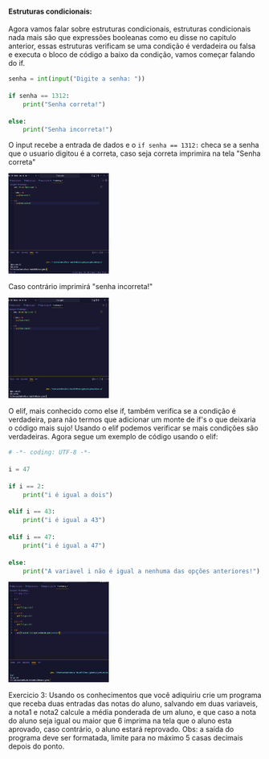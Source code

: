 <h4>Estruturas condicionais: </h4>

Agora vamos falar sobre estruturas condicionais, estruturas condicionais nada mais são que expressões booleanas como eu disse no capitulo anterior, essas estruturas verificam se uma condição é verdadeira ou falsa e executa o bloco de código a baixo da condição, vamos começar falando do if.

``` Python
senha = int(input("Digite a senha: "))

if senha == 1312:
    print("Senha correta!")

else:
    print("Senha incorreta!")
```

O input recebe a entrada de dados e o ```if senha == 1312:``` checa se a senha que o usuario digitou é a correta, caso seja correta imprimira na tela "Senha correta"

<img src="https://github.com/BrunoCiccarino/python4noobs/blob/main/EstruturasCondicionais/img/condicionaisPython.jpg" alt="Estrutura condicional" width="200px" height="200px">

Caso contrário imprimirá "senha incorreta!"

<img src="https://github.com/BrunoCiccarino/python4noobs/blob/main/EstruturasCondicionais/img/estruturasCondicionaisElse.jpg" alt="Estrutura condicional" width="200px" height="200px">

O elif, mais conhecido como else if, também verifica se a condição é verdadeira, para não termos que adicionar um monte de if's o que deixaria o código mais sujo! Usando o elif podemos verificar se mais condições são verdadeiras. Agora segue um exemplo de código usando o elif:

``` Python
# -*- coding: UTF-8 -*-

i = 47

if i == 2:
    print("i é igual a dois")

elif i == 43:
    print("i é igual a 43")

elif i == 47:
    print("i é igual a 47")

else:
    print("A variavel i não é igual a nenhuma das opções anteriores!")
```

<img src="https://github.com/BrunoCiccarino/python4noobs/blob/main/EstruturasCondicionais/img/estruturasCondicionaisElif.jpg" alt="Estrutura condicional" width="200px" height="200px">

Exercicio 3: Usando os conhecimentos que você adiquiriu crie um programa que receba duas entradas das notas do aluno, salvando em duas variaveis, a nota1 e nota2 calcule a média ponderada de um aluno, e que caso a nota do aluno seja igual ou maior que 6 imprima na tela que o aluno esta aprovado, caso contrário, o aluno estará reprovado. Obs: a saída do programa deve ser formatada, limite para no máximo 5 casas decimais depois do ponto.
